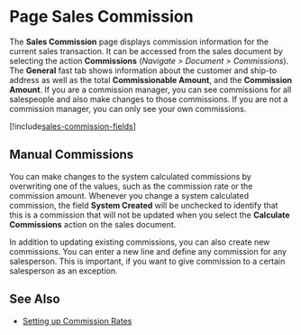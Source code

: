 # Page Sales Commission

The **Sales Commission** page displays commission information for the current sales transaction. It can be accessed from the sales document by selecting the action **Commissions** (*Navigate > Document > Commissions*). The **General** fast tab shows information about the customer and ship-to address as well as the total **Commissionable Amount**, and the **Commission Amount**. If you are a commission manager, you can see commissions for all salespeople and also make changes to those commissions. If you are not a commission manager, you can only see your own commissions.

[!include[sales-commission-fields](includes/sales-commission-fields.md)]

## Manual Commissions

You can make changes to the system calculated commissions by overwriting one of the values, such as the commission rate or the commission amount. Whenever you change a system calculated commission, the field **System Created** will be unchecked to identify that this is a commission that will not be updated when you select the **Calculate Commissions** action on the sales document.

In addition to updating existing commissions, you can also create new commissions. You can enter a new line and define any commission for any salesperson. This is important, if you want to give commission to a certain salesperson as an exception.

## See Also

- [Setting up Commission Rates](commission-rate-setup.md)
